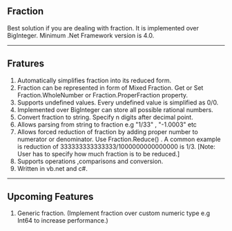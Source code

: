 ## Fraction ##
Best solution if you are dealing with fraction. It is implemented over BigInteger. Minimum .Net Framework version is 4.0. 

----------

## Fratures ##

 1. Automatically simplifies fraction into its reduced form.
 2. Fraction can be represented in form of Mixed Fraction. Get or Set Fraction.WholeNumber or Fraction.ProperFraction property.
 3. Supports undefined values. Every undefined value is simplified as 0/0.
 4. Implemented over BigInteger can store all possible rational numbers.
 5. Convert fraction to string. Specify n digits after decimal point.
 6. Allows parsing from string to fraction e.g "1/33" , "-1.0003" etc
 7. Allows forced reduction of fraction by adding proper number to numerator or denominator. Use Fraction.Reduce() . A common example is reduction of 333333333333333/1000000000000000 is 1/3. [Note: User has to specify how much fraction is to be reduced.]
 8. Supports operations ,comparisons and conversion.
 9. Written in vb.net and c#.

----------

## Upcoming Features ##

 1. Generic fraction. (Implement fraction over custom numeric type e.g Int64 to increase performance.)
